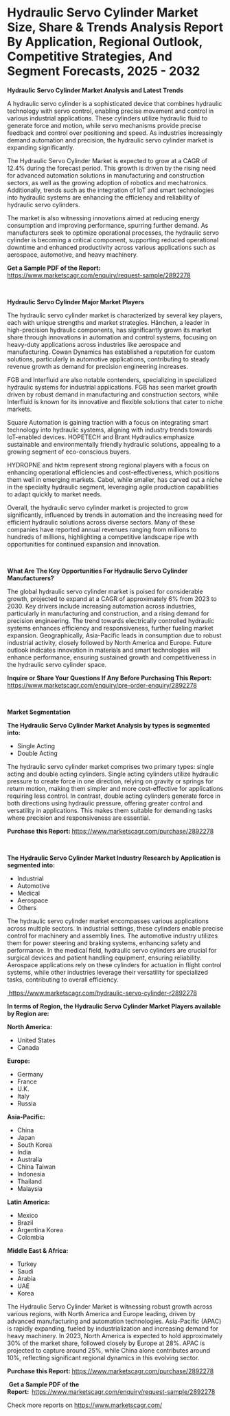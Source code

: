 <p><h1>Hydraulic Servo Cylinder Market Size, Share & Trends Analysis Report By Application, Regional Outlook, Competitive Strategies, And Segment Forecasts, 2025 - 2032</h1></p><p><strong>Hydraulic Servo Cylinder Market Analysis and Latest Trends</strong></p>
<p><p>A hydraulic servo cylinder is a sophisticated device that combines hydraulic technology with servo control, enabling precise movement and control in various industrial applications. These cylinders utilize hydraulic fluid to generate force and motion, while servo mechanisms provide precise feedback and control over positioning and speed. As industries increasingly demand automation and precision, the hydraulic servo cylinder market is expanding significantly.</p><p>The Hydraulic Servo Cylinder Market is expected to grow at a CAGR of 12.4% during the forecast period. This growth is driven by the rising need for advanced automation solutions in manufacturing and construction sectors, as well as the growing adoption of robotics and mechatronics. Additionally, trends such as the integration of IoT and smart technologies into hydraulic systems are enhancing the efficiency and reliability of hydraulic servo cylinders.</p><p>The market is also witnessing innovations aimed at reducing energy consumption and improving performance, spurring further demand. As manufacturers seek to optimize operational processes, the hydraulic servo cylinder is becoming a critical component, supporting reduced operational downtime and enhanced productivity across various applications such as aerospace, automotive, and heavy machinery.</p></p>
<p><strong>Get a Sample PDF of the Report:&nbsp;</strong> <a href="https://www.marketscagr.com/enquiry/request-sample/2892278?utm_campaign=3460&utm_medium=2&utm_source=Github&utm_content=ia&utm_term=15032025&utm_id=hydraulic-servo-cylinder">https://www.marketscagr.com/enquiry/request-sample/2892278</a></p>
<p>&nbsp;</p>
<p><strong>Hydraulic Servo Cylinder Major Market Players</strong></p>
<p><p>The hydraulic servo cylinder market is characterized by several key players, each with unique strengths and market strategies. Hänchen, a leader in high-precision hydraulic components, has significantly grown its market share through innovations in automation and control systems, focusing on heavy-duty applications across industries like aerospace and manufacturing. Cowan Dynamics has established a reputation for custom solutions, particularly in automotive applications, contributing to steady revenue growth as demand for precision engineering increases.</p><p>FGB and Interfluid are also notable contenders, specializing in specialized hydraulic systems for industrial applications. FGB has seen market growth driven by robust demand in manufacturing and construction sectors, while Interfluid is known for its innovative and flexible solutions that cater to niche markets.</p><p>Square Automation is gaining traction with a focus on integrating smart technology into hydraulic systems, aligning with industry trends towards IoT-enabled devices. HOPETECH and Brant Hydraulics emphasize sustainable and environmentally friendly hydraulic solutions, appealing to a growing segment of eco-conscious buyers.</p><p>HYDROPNE and hktm represent strong regional players with a focus on enhancing operational efficiencies and cost-effectiveness, which positions them well in emerging markets. Cabol, while smaller, has carved out a niche in the specialty hydraulic segment, leveraging agile production capabilities to adapt quickly to market needs.</p><p>Overall, the hydraulic servo cylinder market is projected to grow significantly, influenced by trends in automation and the increasing need for efficient hydraulic solutions across diverse sectors. Many of these companies have reported annual revenues ranging from millions to hundreds of millions, highlighting a competitive landscape ripe with opportunities for continued expansion and innovation.</p></p>
<p>&nbsp;</p>
<p><strong>What Are The Key Opportunities For Hydraulic Servo Cylinder Manufacturers?</strong></p>
<p><p>The global hydraulic servo cylinder market is poised for considerable growth, projected to expand at a CAGR of approximately 6% from 2023 to 2030. Key drivers include increasing automation across industries, particularly in manufacturing and construction, and a rising demand for precision engineering. The trend towards electrically controlled hydraulic systems enhances efficiency and responsiveness, further fueling market expansion. Geographically, Asia-Pacific leads in consumption due to robust industrial activity, closely followed by North America and Europe. Future outlook indicates innovation in materials and smart technologies will enhance performance, ensuring sustained growth and competitiveness in the hydraulic servo cylinder space.</p></p>
<p><strong>Inquire or Share Your Questions If Any Before Purchasing This Report:</strong> <a href="https://www.marketscagr.com/enquiry/pre-order-enquiry/2892278?utm_campaign=3460&utm_medium=2&utm_source=Github&utm_content=ia&utm_term=15032025&utm_id=hydraulic-servo-cylinder">https://www.marketscagr.com/enquiry/pre-order-enquiry/2892278</a></p>
<p>&nbsp;</p>
<p><strong>Market Segmentation</strong></p>
<p><strong>The Hydraulic Servo Cylinder Market Analysis by types is segmented into:</strong></p>
<p><ul><li>Single Acting</li><li>Double Acting</li></ul></p>
<p><p>The hydraulic servo cylinder market comprises two primary types: single acting and double acting cylinders. Single acting cylinders utilize hydraulic pressure to create force in one direction, relying on gravity or springs for return motion, making them simpler and more cost-effective for applications requiring less control. In contrast, double acting cylinders generate force in both directions using hydraulic pressure, offering greater control and versatility in applications. This makes them suitable for demanding tasks where precision and responsiveness are essential.</p></p>
<p><strong>Purchase this Report:&nbsp;</strong><a href="https://www.marketscagr.com/purchase/2892278?utm_campaign=3460&utm_medium=2&utm_source=Github&utm_content=ia&utm_term=15032025&utm_id=hydraulic-servo-cylinder">https://www.marketscagr.com/purchase/2892278</a></p>
<p>&nbsp;</p>
<p><strong>The Hydraulic Servo Cylinder Market Industry Research by Application is segmented into:</strong></p>
<p><ul><li>Industrial</li><li>Automotive</li><li>Medical</li><li>Aerospace</li><li>Others</li></ul></p>
<p><p>The hydraulic servo cylinder market encompasses various applications across multiple sectors. In industrial settings, these cylinders enable precise control for machinery and assembly lines. The automotive industry utilizes them for power steering and braking systems, enhancing safety and performance. In the medical field, hydraulic servo cylinders are crucial for surgical devices and patient handling equipment, ensuring reliability. Aerospace applications rely on these cylinders for actuation in flight control systems, while other industries leverage their versatility for specialized tasks, contributing to overall efficiency.</p></p>
<p><a href="https://www.marketscagr.com/hydraulic-servo-cylinder-r2892278?utm_campaign=3460&utm_medium=2&utm_source=Github&utm_content=ia&utm_term=15032025&utm_id=hydraulic-servo-cylinder">&nbsp;https://www.marketscagr.com/hydraulic-servo-cylinder-r2892278</a></p>
<p><strong>In terms of Region, the Hydraulic Servo Cylinder Market Players available by Region are:</strong></p>
<p>
    <p> <strong> North America: </strong>
        <ul>
            <li>United States</li>
            <li>Canada</li>
        </ul>
        </p> 
    <p> <strong> Europe: </strong>
        <ul>
            <li>Germany</li>
            <li>France</li>
            <li>U.K.</li>
            <li>Italy</li>
            <li>Russia</li>
        </ul>
        </p> 
    <p> <strong> Asia-Pacific: </strong>
        <ul>
            <li>China</li>
            <li>Japan</li>
            <li>South Korea</li>
            <li>India</li>
            <li>Australia</li>
            <li>China Taiwan</li>
            <li>Indonesia</li>
            <li>Thailand</li>
            <li>Malaysia</li>
        </ul>
        </p> 
    <p> <strong> Latin America: </strong>
        <ul>
            <li>Mexico</li>
            <li>Brazil</li>
            <li>Argentina Korea</li>
            <li>Colombia</li>
        </ul>
        </p> 
    <p> <strong> Middle East & Africa: </strong>
        <ul>
            <li>Turkey</li>
            <li>Saudi</li>
            <li>Arabia</li>
            <li>UAE</li>
            <li>Korea</li>
        </ul>
    </p>
    </p>
<p><p>The Hydraulic Servo Cylinder Market is witnessing robust growth across various regions, with North America and Europe leading, driven by advanced manufacturing and automation technologies. Asia-Pacific (APAC) is rapidly expanding, fueled by industrialization and increasing demand for heavy machinery. In 2023, North America is expected to hold approximately 30% of the market share, followed closely by Europe at 28%. APAC is projected to capture around 25%, while China alone contributes around 10%, reflecting significant regional dynamics in this evolving sector.</p></p>
<p><strong>Purchase this Report: </strong><a href="https://www.marketscagr.com/purchase/2892278?utm_campaign=3460&utm_medium=2&utm_source=Github&utm_content=ia&utm_term=15032025&utm_id=hydraulic-servo-cylinder">https://www.marketscagr.com/purchase/2892278</a></p>
<p>&nbsp;<strong>Get a Sample PDF of the Report:&nbsp;&nbsp;</strong><a href="https://www.marketscagr.com/enquiry/request-sample/2892278?utm_campaign=3460&utm_medium=2&utm_source=Github&utm_content=ia&utm_term=15032025&utm_id=hydraulic-servo-cylinder">https://www.marketscagr.com/enquiry/request-sample/2892278</a></p>
<p><strong></strong></p>
<p>Check more reports on <a href="https://www.marketscagr.com/?utm_campaign=3460&utm_medium=2&utm_source=Github&utm_content=ia&utm_term=15032025&utm_id=hydraulic-servo-cylinder">https://www.marketscagr.com/</a></p>